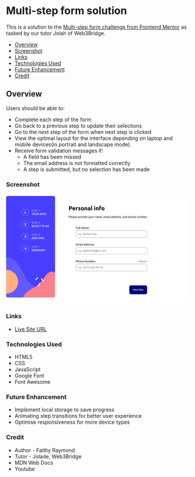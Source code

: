 # Multi-step form solution

This is a solution to the [Multi-step form challenge from Frontend Mentor](https://www.frontendmentor.io/challenges/multistep-form-YVAnSdqQBJ) as tasked by our tutor Jolah of Web3Bridge.


- [Overview](#overview)
- [Screenshot](#screenshot)
- [Links](#links)
- [Technologies Used](#technologies-used)
- [Future Enhancement](#future-enhancement)
- [Credit](#credit)


## Overview

Users should be able to:

- Complete each step of the form
- Go back to a previous step to update their selections
- Go to the next step of the form when next step is clicked
- View the optimal layout for the interface depending on laptop and mobile devices(in portrait and landscape mode).
- Receive form validation messages if:
  - A field has been missed
  - The email address is not formatted correctly
  - A step is submitted, but no selection has been made

### Screenshot

![](/assets/images/screenshot.jpg)

### Links

- [Live Site URL]( https://rh-multistep-form.netlify.app
)


### Technologies Used

- HTML5
- CSS
- JavaScript
- Google Font
- Font Awesome


### Future Enhancement

- Implement local storage to save progress
- Animating step transitions for better user experience
- Optimise responsiveness for more device types

### Credit

- Author - Faithy Raymond
- Tutor - Jolade, Web3Bridge
- MDN Web Docs
- Youtube
